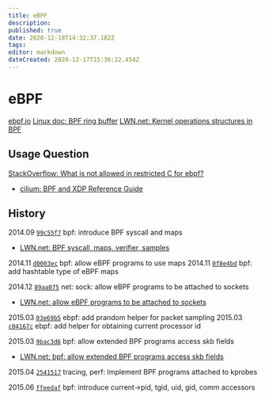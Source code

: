 ```yaml
---
title: eBPF
description: 
published: true
date: 2020-12-18T14:32:37.182Z
tags: 
editor: markdown
dateCreated: 2020-12-17T15:36:22.454Z
---
```


# eBPF

[ebpf.io](http://ebpf.io/)
[Linux doc: BPF ring buffer](https://www.kernel.org/doc/html/latest/bpf/ringbuf.html)
[LWN.net: Kernel operations structures in BPF](https://lwn.net/Articles/811631/)

## Usage Question

[StackOverflow: What is not allowed in restricted C for ebpf?](https://stackoverflow.com/questions/57688344/what-is-not-allowed-in-restricted-c-for-ebpf)
  - [cilium: BPF and XDP Reference Guide](https://docs.cilium.io/en/latest/bpf/)
  
## History

2014.09 [`99c55f7`](https://github.com/torvalds/linux/commit/99c55f7d47c0dc6fc64729f37bf435abf43f4c60) bpf: introduce BPF syscall and maps 
  - [LWN.net: BPF syscall, maps, verifier, samples](https://lwn.net/Articles/603816/)
  
2014.11 [`d0003ec`](https://github.com/torvalds/linux/commit/d0003ec01c667b731c139e23de3306a8b328ccf5) bpf: allow eBPF programs to use maps
2014.11 [`0f8e4bd`](https://github.com/torvalds/linux/commit/0f8e4bd8a1fc8c4185f1630061d0a1f2d197a475#diff-44bbf34e69b69ec779122b4b90cd8f00437d4aa974ee9b6bbcf2d88b8b12ec6f) bpf: add hashtable type of eBPF maps

2014.12 [`89aa075`](https://github.com/torvalds/linux/commit/89aa075832b0da4402acebd698d0411dcc82d03e) net: sock: allow eBPF programs to be attached to sockets
  - [LWN.net: allow eBPF programs to be attached to sockets](https://lwn.net/Articles/623370/)
  
2015.03 [`03e69b5`](https://github.com/torvalds/linux/commit/03e69b508b6f7c51743055c9f61d1dfeadf4b635) ebpf: add prandom helper for packet sampling
2015.03 [`c04167c`](https://github.com/torvalds/linux/commit/c04167ce2ca0ecaeaafef006cb0d65cf01b68e42) ebpf: add helper for obtaining current processor id

2015.03 [`9bac3d6`](https://github.com/torvalds/linux/commit/9bac3d6d548e5cc925570b263f35b70a00a00ffd) bpf: allow extended BPF programs access skb fields
  - [LWN.net: bpf: allow extended BPF programs access skb fields](https://lwn.net/Articles/636647/)

2015.04 [`2541517`](https://github.com/torvalds/linux/commit/2541517c32be2531e0da59dfd7efc1ce844644f5) tracing, perf: Implement BPF programs attached to kprobes

2015.06 [`ffeedaf`](https://github.com/torvalds/linux/commit/ffeedafbf0236f03aeb2e8db273b3e5ae5f5bc89) bpf: introduce current->pid, tgid, uid, gid, comm accessors